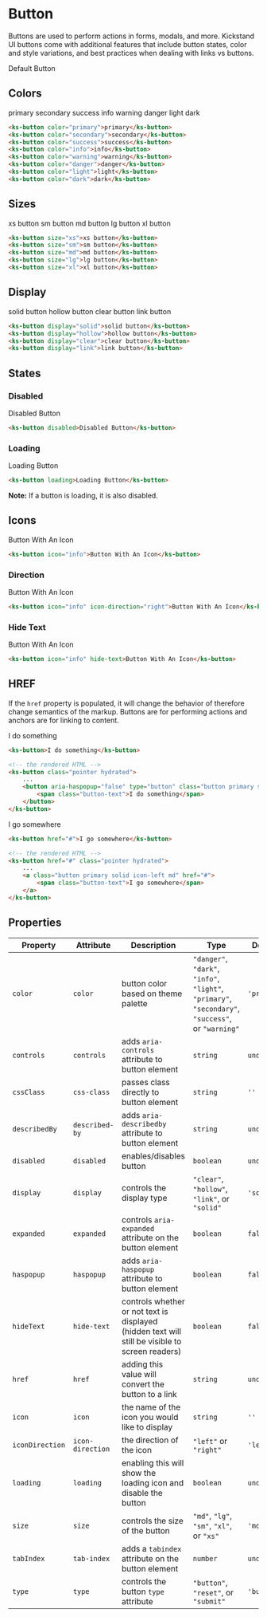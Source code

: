# Button

Buttons are used to perform actions in forms, modals, and more. Kickstand UI buttons come with additional features that include button states, color and style variations, and best practices when dealing with links vs buttons.

<ks-button class="mb-sm">Default Button</ks-button>

## Colors

<div class="my-xl">
    <ks-button color="primary" class="mb-sm">primary</ks-button>
    <ks-button color="secondary" class="mb-sm">secondary</ks-button>
    <ks-button color="success" class="mb-sm">success</ks-button>
    <ks-button color="info" class="mb-sm">info</ks-button>
    <ks-button color="warning" class="mb-sm">warning</ks-button>
    <ks-button color="danger" class="mb-sm">danger</ks-button>
    <ks-button color="light" class="mb-sm">light</ks-button>
    <ks-button color="dark" class="mb-sm">dark</ks-button>
</div>

```html
<ks-button color="primary">primary</ks-button>
<ks-button color="secondary">secondary</ks-button>
<ks-button color="success">success</ks-button>
<ks-button color="info">info</ks-button>
<ks-button color="warning">warning</ks-button>
<ks-button color="danger">danger</ks-button>
<ks-button color="light">light</ks-button>
<ks-button color="dark">dark</ks-button>
```

## Sizes

<div class="my-xl">
    <ks-button size="xs">xs button</ks-button>
    <ks-button size="sm">sm button</ks-button>
    <ks-button size="md">md button</ks-button>
    <ks-button size="lg">lg button</ks-button>
    <ks-button size="xl">xl button</ks-button>
</div>

```html
<ks-button size="xs">xs button</ks-button>
<ks-button size="sm">sm button</ks-button>
<ks-button size="md">md button</ks-button>
<ks-button size="lg">lg button</ks-button>
<ks-button size="xl">xl button</ks-button>
```

## Display

<div class="my-xl">
    <ks-button display="solid">solid button</ks-button>
    <ks-button display="hollow">hollow button</ks-button>
    <ks-button display="clear">clear button</ks-button>
    <ks-button display="link">link button</ks-button>
</div>

```html
<ks-button display="solid">solid button</ks-button>
<ks-button display="hollow">hollow button</ks-button>
<ks-button display="clear">clear button</ks-button>
<ks-button display="link">link button</ks-button>
```

## States

### Disabled

<ks-button disabled class="mt-xxl">Disabled Button</ks-button>

```html
<ks-button disabled>Disabled Button</ks-button>
```

### Loading

<ks-button loading class="mt-xl">Loading Button</ks-button>

```html
<ks-button loading>Loading Button</ks-button>
```
**Note:** If a button is loading, it is also disabled.

## Icons

<ks-button icon="info" class="mt-xxl">Button With An Icon</ks-button>

```html
<ks-button icon="info">Button With An Icon</ks-button>
```

### Direction

<ks-button icon="info" icon-direction="right" class="mt-xxl">Button With An Icon</ks-button>

```html
<ks-button icon="info" icon-direction="right">Button With An Icon</ks-button>
```

### Hide Text

<ks-button icon="info" hide-text class="mt-xxl">Button With An Icon</ks-button>

```html
<ks-button icon="info" hide-text>Button With An Icon</ks-button>
```

## HREF

If the `href` property is populated, it will change the behavior of therefore change semantics of the markup. Buttons are for performing actions and anchors are for linking to content.

<ks-button class="mt-xxl">I do something</ks-button>

```html
<ks-button>I do something</ks-button>

<!-- the rendered HTML -->
<ks-button class="pointer hydrated">
    ...
    <button aria-haspopup="false" type="button" class="button primary solid icon-left md">
        <span class="button-text">I do something</span>
    </button>
</ks-button>
```

<ks-button href="#" class="mt-xxl">I go somewhere</ks-button>

```html
<ks-button href="#">I go somewhere</ks-button>

<!-- the rendered HTML -->
<ks-button href="#" class="pointer hydrated">
    ...
    <a class="button primary solid icon-left md" href="#">
        <span class="button-text">I go somewhere</span>
    </a>
</ks-button>
```


## Properties

| Property        | Attribute        | Description | Type         | Default     |
| --------------- | ---------------- | ----------- | ------------ | ----------- |
| `color`         | `color`          | button color based on theme palette            | `"danger"`, `"dark"`, `"info"`, `"light"`, `"primary"`, `"secondary"`, `"success"`, or `"warning"` | `'primary'` |
| `controls`      | `controls`       | adds `aria-controls` attribute to button element           | `string` | `undefined` |
| `cssClass`      | `css-class`      | passes class directly to button element | `string` | `''` |
| `describedBy`   | `described-by`   | adds `aria-describedby` attribute to button element            | `string` | `undefined` |
| `disabled`      | `disabled`       | enables/disables button            | `boolean` | `undefined` |
| `display`       | `display`        | controls the display type            | `"clear"`, `"hollow"`, `"link"`, or `"solid"` | `'solid'`   |
| `expanded`      | `expanded`       | controls `aria-expanded` attribute on the button element | `boolean` | `false`     |
| `haspopup`      | `haspopup`       | adds `aria-haspopup` attribute to button element | `boolean` | `false` |
| `hideText`      | `hide-text`      | controls whether or not text is displayed (hidden text will still be visible to screen readers) | `boolean`  | `false`     |
| `href`          | `href`           | adding this value will convert the button to a link | `string` | `undefined` |
| `icon`          | `icon`           | the name of the icon you would like to display            | `string` | `''`        |
| `iconDirection` | `icon-direction` | the direction of the icon            | `"left"` or `"right"` | `'left'`    |
| `loading`       | `loading`        | enabling this will show the loading icon and disable the button            | `boolean` | `undefined` |
| `size`          | `size`           | controls the size of the button            | `"md"`, `"lg"`, `"sm"`, `"xl"`, or `"xs"` | `'md'`      |
| `tabIndex`      | `tab-index`      | adds a `tabindex` attribute on the button element            | `number`                                                                                        | `undefined` |
| `type`          | `type`           | controls the button `type` attribute            | `"button"`, `"reset"`, or `"submit"` | `'button'`  |

